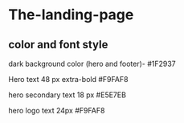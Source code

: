 # The-landing-page

## color and font style 
dark background color (hero and footer)- #1F2937

Hero text 48 px extra-bold #F9FAF8

hero secondary text 18 px #E5E7EB

hero logo text 24px #F9FAF8